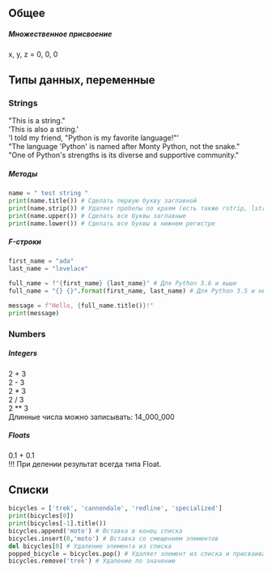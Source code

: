 ## Общее
##### Множественное присвоение
x, y, z = 0, 0, 0
## Типы данных, переменные
### Strings
"This is a string."  
'This is also a string.'  
'I told my friend, "Python is my favorite language!"'  
"The language 'Python' is named after Monty Python, not the snake."  
"One of Python's strengths is its diverse and supportive community."  
##### Методы
``` python
name = " test string "
print(name.title()) # Сделать первую букву заглавной
print(name.strip()) # Удаляет пробелы по краям (есть также rstrip, lstrip)
print(name.upper()) # Сделать все буквы заглавные
print(name.lower()) # Сделать все буквы в нижнем регистре
```
##### F-строки
``` python
first_name = "ada"
last_name = "lovelace"

full_name = f"{first_name} {last_name}" # Для Python 3.6 и выше
full_name = "{} {}".format(first_name, last_name) # Для Python 3.5 и ниже

message = f"Hello, {full_name.title()}!"
print(message)
```
### Numbers
##### Integers
2 + 3  
2 - 3  
2 * 3  
2 / 3  
2 ** 3  
Длинные числа можно записывать: 14_000_000  
##### Floats
0.1 + 0.1  
!!! При делении результат всегда типа Float.  

## Списки
``` python
bicycles = ['trek', 'cannondale', 'redline', 'specialized']
print(bicycles[0])
print(bicycles[-1].title())
bicycles.append('moto') # Вставка в конец списка
bicycles.insert(0,'moto') # Вставка со смещением элементов
del bicycles[0] # Удаление элемента из списка
popped_bicycle = bicycles.pop() # Удаляет элемент из списка и присваивает его значение переменной
bicycles.remove('trek') # Удаление по значению
```
